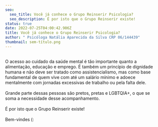 ```yaml
---
seo:
  seo_title: Você já conhece o Grupo Reinserir Psicologia?
  seo_description: É por isto que o Grupo Reinserir existe!
status: true
date: 2022-07-25T04:00:42.906Z
title: Você já conhece o Grupo Reinserir Psicologia?
author: " Psicóloga Natália Aparecida da Silva CRP 06/144439"
thumbnail: sem-título.png
---
```

<!--StartFragment-->

\
O acesso ao cuidado da saúde mental é tão importante quanto a alimentação, educação e emprego. É também um princípio de dignidade humana e não deve ser tratado como assistencialismo, mas como base fundamental de quem vive com até um salário mínimo e adoece mentalmente com jornadas excessivas de trabalho ou pela falta dele.\
\
Grande parte dessas pessoas são pretos, pretas e LGBTQIA+, o que se soma a necessidade desse acompanhamento.\
\
É por isto que o Grupo Reinserir existe!\
\
Bem-vindes (:

<!--EndFragment-->